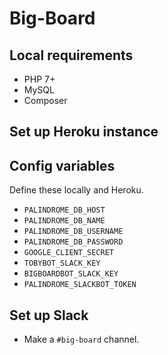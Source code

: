 # Big-Board

## Local requirements

- PHP 7+
- MySQL
- Composer

## Set up Heroku instance

## Config variables

Define these locally and Heroku.

- `PALINDROME_DB_HOST`
- `PALINDROME_DB_NAME`
- `PALINDROME_DB_USERNAME`
- `PALINDROME_DB_PASSWORD`
- `GOOGLE_CLIENT_SECRET`
- `TOBYBOT_SLACK_KEY`
- `BIGBOARDBOT_SLACK_KEY`
- `PALINDROME_SLACKBOT_TOKEN`

## Set up Slack

- Make a `#big-board` channel.
